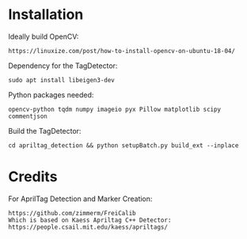 # Installation
Ideally build OpenCV:

    https://linuxize.com/post/how-to-install-opencv-on-ubuntu-18-04/

Dependency for the TagDetector:
	
    sudo apt install libeigen3-dev

Python packages needed:
 
    opencv-python tqdm numpy imageio pyx Pillow matplotlib scipy commentjson
    
Build the TagDetector:

    cd apriltag_detection && python setupBatch.py build_ext --inplace
    
# Credits

For AprilTag Detection and Marker Creation:

    https://github.com/zimmerm/FreiCalib
    Which is based on Kaess Apriltag C++ Detector: https://people.csail.mit.edu/kaess/apriltags/   
